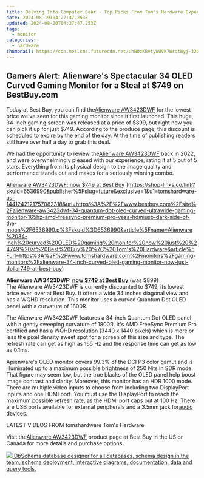 ```yaml
---
title: Delving Into Computer Gear - Top Picks From Tom's Hardware Experts
date: 2024-08-19T04:27:47.253Z
updated: 2024-08-20T04:27:47.253Z
tags:
  - monitor
categories:
  - hardware
thumbnail: https://cdn.mos.cms.futurecdn.net/uhNQzKBvtyWUVK7WrqtWyj-320-80.png
---
```


## Gamers Alert: Alienware's Spectacular 34 OLED Curved Gaming Monitor for a Steal at $749 on BestBuy.com

Today at Best Buy, you can find the[Alienware AW3423DWF](https://shop-links.co/link/?exclusive=1&publisher_slug=itechdaily19598&url=https%3A%2F%2Fshop-links.co%2Flink%3FskuId%3D6536990%26publisher%255Fslug%3Dfuture%26exclusive%3D1%26u1%3Dtomshardware-us-8883365551752564198%26url%3Dhttps%253A%252F%252Fwww.bestbuy.com%252Fsite%252Falienware-aw3423dwf-34-quantum-dot-oled-curved-ultrawide-gaming-monitor-165hz-amd-freesync-premium-pro-vesa-hdmiusb-dark-side-of-the-moon%252F6536990.p%253FskuId%253D6536990%26article%255Fname%3DAlienware%252034-inch%2520curved%2520OLED%2520gaming%2520monitor%2520now%2520just%2520%2524749%2520at%2520Best%2520Buy%2520%257C%2520Tom%27s%2520Hardware%26article%255Furl%3Dhttps%253A%252F%252Fwww.tomshardware.com%252Fmonitors%252Fgaming-monitors%252Falienware-34-inch-curved-oled-gaming-monitor-now-just-dollar749-at-best-buy) for the lowest price we've seen for this gaming monitor since it first launched. This huge, 34-inch gaming screen was released at a price of $899, but right now you can pick it up for just $749\. According to the produce page, this discount is scheduled to expire by the end of the day. At the time of publishing readers still have over half a day to grab this deal.

 We had the opportunity to review the[Alienware AW3423DWF](https://tools.techidaily.com) back in 2022, and were overwhelmingly pleased with our experience, rating it at 5 out of 5 stars. Everything from its physical design to the image quality and performance stands out and makes for a seriously winning combo.

[Alienware AW3423DWF: now $749 at Best Buy](https://cdn.mos.cms.futurecdn.net/VucdWwtqNLVcEAE9mLSYYQ-200-100.jpg "Alienware AW3423DWF: now $749 at Best Buy") ](https://shop-links.co/link?skuId=6536990&publisher%5Fslug=future&exclusive=1&u1=tomshardware-us-1441242121757082318&url=https%3A%2F%2Fwww.bestbuy.com%2Fsite%2Falienware-aw3423dwf-34-quantum-dot-oled-curved-ultrawide-gaming-monitor-165hz-amd-freesync-premium-pro-vesa-hdmiusb-dark-side-of-the-moon%2F6536990.p%3FskuId%3D6536990&article%5Fname=Alienware%2034-inch%20curved%20OLED%20gaming%20monitor%20now%20just%20%24749%20at%20Best%20Buy%20%7C%20Tom's%20Hardware&article%5Furl=https%3A%2F%2Fwww.tomshardware.com%2Fmonitors%2Fgaming-monitors%2Falienware-34-inch-curved-oled-gaming-monitor-now-just-dollar749-at-best-buy)

**Alienware AW3423DWF:** [**now $749 at Best Buy**](https://shop-links.co/link/?exclusive=1&publisher_slug=itechdaily19598&url=https%3A%2F%2Fshop-links.co%2Flink%3FskuId%3D6536990%26publisher%255Fslug%3Dfuture%26exclusive%3D1%26u1%3Dtomshardware-us-1399312051051080225%26url%3Dhttps%253A%252F%252Fwww.bestbuy.com%252Fsite%252Falienware-aw3423dwf-34-quantum-dot-oled-curved-ultrawide-gaming-monitor-165hz-amd-freesync-premium-pro-vesa-hdmiusb-dark-side-of-the-moon%252F6536990.p%253FskuId%253D6536990%26article%255Fname%3DAlienware%252034-inch%2520curved%2520OLED%2520gaming%2520monitor%2520now%2520just%2520%2524749%2520at%2520Best%2520Buy%2520%257C%2520Tom%27s%2520Hardware%26article%255Furl%3Dhttps%253A%252F%252Fwww.tomshardware.com%252Fmonitors%252Fgaming-monitors%252Falienware-34-inch-curved-oled-gaming-monitor-now-just-dollar749-at-best-buy) (was $899)  
 The Alienware AW3423DWF is currently discounted to $749, its lowest price ever, over at Best Buy. It offers a wide 34 inches diagonal view and has a WQHD resolution. This monitor uses a curved Quantum Dot OLED panel with a curvature of 1800R.

 The Alienware AW3423DWF features a 34-inch Quantum Dot OLED panel with a gently sweeping curvature of 1800R. It's AMD FreeSync Premium Pro certified and has a WQHD resolution (3440 x 1440 pixels) which is more or less the pixel density sweet spot for a screen of this size and type. The refresh rate can get as high as 165 Hz and the response time can get as low as 0.1ms.

 Apienware's OLED monitor covers 99.3% of the DCI P3 color gamut and is illuminated up to a maximum possible brightness of 250 Nits in SDR mode. That figure may seem low, but the true blacks of the OLED panel help boost image contrast and clarity. Moreover, this monitor has an HDR 1000 mode. There are multiple video inputs to choose from including two DisplayPort inputs and one HDMI port. You must use the DisplayPort to reach the maximum possible refresh rate, as the HDMI port caps out at 100 Hz. There are USB ports available for external peripherals and a 3.5mm jack for[audio](https://tools.techidaily.com) devices.

 LATEST VIDEOS FROM tomshardware Tom's Hardware

 Visit the[Alienware AW3423DWF](https://shop-links.co/link/?exclusive=1&publisher_slug=itechdaily19598&url=https%3A%2F%2Fshop-links.co%2Flink%3FskuId%3D6536990%26publisher%255Fslug%3Dfuture%26exclusive%3D1%26u1%3Dtomshardware-us-8883365551752564198%26url%3Dhttps%253A%252F%252Fwww.bestbuy.com%252Fsite%252Falienware-aw3423dwf-34-quantum-dot-oled-curved-ultrawide-gaming-monitor-165hz-amd-freesync-premium-pro-vesa-hdmiusb-dark-side-of-the-moon%252F6536990.p%253FskuId%253D6536990%26article%255Fname%3DAlienware%252034-inch%2520curved%2520OLED%2520gaming%2520monitor%2520now%2520just%2520%2524749%2520at%2520Best%2520Buy%2520%257C%2520Tom%27s%2520Hardware%26article%255Furl%3Dhttps%253A%252F%252Fwww.tomshardware.com%252Fmonitors%252Fgaming-monitors%252Falienware-34-inch-curved-oled-gaming-monitor-now-just-dollar749-at-best-buy) product page at Best Buy in the US or Canada for more details and purchase options.

<ins class="adsbygoogle"
     style="display:block"
     data-ad-format="autorelaxed"
     data-ad-client="ca-pub-7571918770474297"
     data-ad-slot="1223367746"></ins>



<ins class="adsbygoogle"
     style="display:block"
     data-ad-client="ca-pub-7571918770474297"
     data-ad-slot="8358498916"
     data-ad-format="auto"
     data-full-width-responsive="true"></ins>



<!-- affiliate ads begin -->
<a href="https://shop.dbschema.com/order/checkout.php?PRODS=19867419&QTY=1&AFFILIATE=108875&CART=1"> <img src="https://secure.avangate.com/images/merchant/176b22bab4e94a28619ca2433b2ef241/products/1_icon256.png" border="0">
DbSchema database designer for all databases, schema design in the team, schema deployment, interactive diagrams, documentation, data and query tools. </a>
<!-- affiliate ads end -->